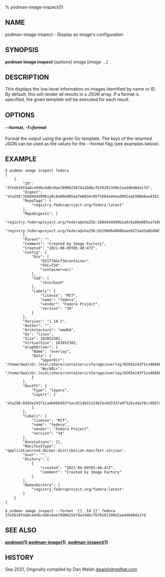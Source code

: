% podman-image-inspect(1)

## NAME
podman\-image\-inspect - Display an image's configuration

## SYNOPSIS
**podman image inspect** [*options*] *image* [*image* ...]

## DESCRIPTION

This displays the low-level information on images identified by name or ID. By default, this will render
all results in a JSON array.  If a format is specified, the given template will be executed for each result.

## OPTIONS

#### **--format**, **-f**=*format*

Format the output using the given Go template.
The keys of the returned JSON can be used as the values for the --format flag (see examples below).

## EXAMPLE

```
$ podman image inspect fedora
[
    {
        "Id": "37e5619f4a8ca9dbc4d6c0ae7890625674a10dbcfb76201399e2aaddb40da17d",
        "Digest": "sha256:1b0d4ddd99b1a8c8a80e885aafe6034c95f266da44ead992aab388e6aa91611a",
        "RepoTags": [
            "registry.fedoraproject.org/fedora:latest"
        ],
        "RepoDigests": [
            "registry.fedoraproject.org/fedora@sha256:1b0d4ddd99b1a8c8a80e885aafe6034c95f266da44ead992aab388e6aa91611a",
            "registry.fedoraproject.org/fedora@sha256:b5290db40008aae9272ad3a6bd8070ef7ecd547c3bef014b894c327960acc582"
        ],
        "Parent": "",
        "Comment": "Created by Image Factory",
        "Created": "2021-08-09T05:48:47Z",
        "Config": {
            "Env": [
                "DISTTAG=f34container",
                "FGC=f34",
                "container=oci"
            ],
            "Cmd": [
                "/bin/bash"
            ],
            "Labels": {
                "license": "MIT",
                "name": "fedora",
                "vendor": "Fedora Project",
                "version": "34"
            }
        },
        "Version": "1.10.1",
        "Author": "",
        "Architecture": "amd64",
        "Os": "linux",
        "Size": 183852302,
        "VirtualSize": 183852302,
        "GraphDriver": {
            "Name": "overlay",
            "Data": {
                "UpperDir": "/home/dwalsh/.local/share/containers/storage/overlay/0203e243f1ca4b6bb49371ecd21363212467ec6d7d3fa9f324cd4e78cc6b5fa2/diff",
                "WorkDir": "/home/dwalsh/.local/share/containers/storage/overlay/0203e243f1ca4b6bb49371ecd21363212467ec6d7d3fa9f324cd4e78cc6b5fa2/work"
            }
        },
        "RootFS": {
            "Type": "layers",
            "Layers": [
                "sha256:0203e243f1ca4b6bb49371ecd21363212467ec6d7d3fa9f324cd4e78cc6b5fa2"
            ]
        },
        "Labels": {
            "license": "MIT",
            "name": "fedora",
            "vendor": "Fedora Project",
            "version": "34"
        },
        "Annotations": {},
        "ManifestType": "application/vnd.docker.distribution.manifest.v2+json",
        "User": "",
        "History": [
            {
                "created": "2021-08-09T05:48:47Z",
                "comment": "Created by Image Factory"
            }
        ],
        "NamesHistory": [
            "registry.fedoraproject.org/fedora:latest"
        ]
    }
]
```

```
$ podman image inspect --format '{{ .Id }}' fedora
37e5619f4a8ca9dbc4d6c0ae7890625674a10dbcfb76201399e2aaddb40da17d
```

## SEE ALSO
**[podman(1)](podman.1.md)**,**[podman-image(1)](podman-image.1.md)**, **[podman-inspect(1)](podman-inspect.1.md)**

## HISTORY
Sep 2021, Originally compiled by Dan Walsh <dwalsh@redhat.com>
